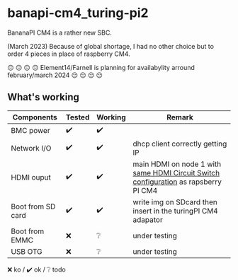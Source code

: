 # banapi-cm4_turing-pi2

BananaPI CM4 is a rather new SBC. 

(March 2023) Because of global shortage, I had no other choice but to order 4 pieces in place of raspberry CM4.

:expressionless: :expressionless: :expressionless: :expressionless: Element14/Farnell is planning for availabylity arround february/march 2024 :expressionless: :expressionless: :expressionless: :expressionless:

## What's working



Components |Tested | Working  | Remark
---|---|---| --
BMC power | :heavy_check_mark:|:heavy_check_mark: | 
Network I/O | :heavy_check_mark:|:heavy_check_mark: | dhcp client correctly getting IP
HDMI ouput| :heavy_check_mark: |:heavy_check_mark:| main HDMI on node 1 with [same HDMI Circuit Switch configuration](https://help.turingpi.com/hc/en-us/articles/8685766680477-Specifications-and-I-O-Ports#f231ec3c) as rapsberry PI CM4
Boot from SD card| :heavy_check_mark: |:heavy_check_mark:| write img on SDcard then insert in the turingPI CM4 adapator
Boot from EMMC | :x: |:grey_question: | under testing
USB OTG | :x: |:grey_question: | under testing

:x: ko / :heavy_check_mark: ok / :grey_question: todo